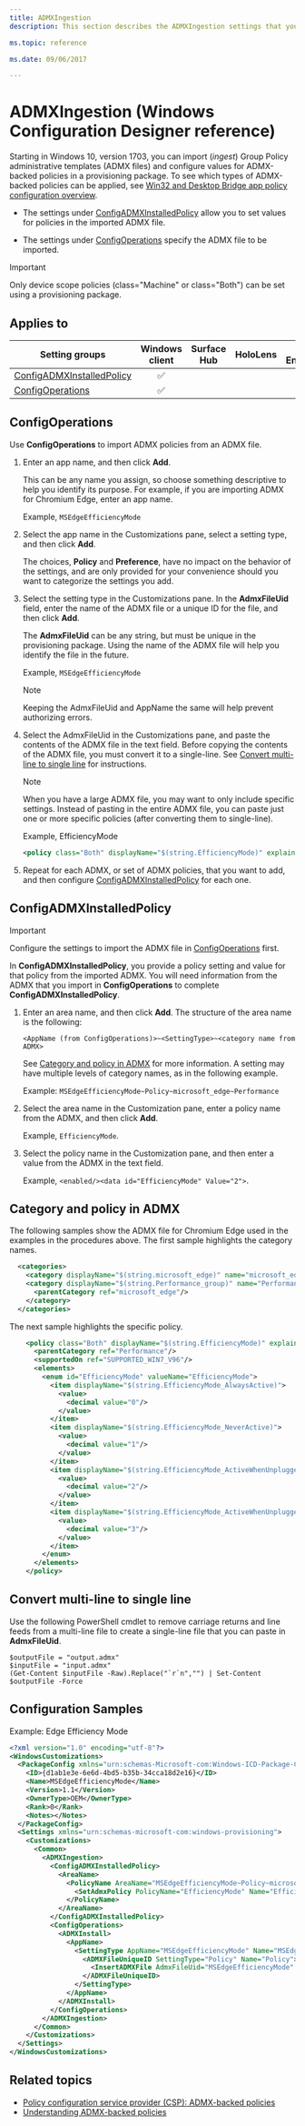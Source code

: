 ```yaml
---
title: ADMXIngestion
description: This section describes the ADMXIngestion settings that you can configure in provisioning packages for Windows 10 using Windows Configuration Designer. 

ms.topic: reference

ms.date: 09/06/2017 

--- 
```


# ADMXIngestion (Windows Configuration Designer reference) 

Starting in Windows 10, version 1703, you can import (*ingest*) Group Policy administrative templates (ADMX files) and configure values for ADMX-backed policies in a provisioning package. To see which types of ADMX-backed policies can be applied, see [Win32 and Desktop Bridge app policy configuration overview](/windows/client-management/mdm/win32-and-centennial-app-policy-configuration).  

- The settings under [ConfigADMXInstalledPolicy](#configadmxinstalledpolicy) allow you to set values for policies in the imported ADMX file. 

- The settings under [ConfigOperations](#configoperations) specify the ADMX file to be imported. 


>[!IMPORTANT]
>Only device scope policies (class="Machine" or class="Both") can be set using a provisioning package. 

## Applies to 

| Setting groups | Windows client | Surface Hub | HoloLens | IoT Enterprise |
| --- | :---: | :---: | :---: | :---: |
| [ConfigADMXInstalledPolicy](#configadmxinstalledpolicy)  | ✅ |  |  | ✅ |
| [ConfigOperations](#configoperations)  | ✅ |  |   | ✅ | 

## ConfigOperations 

Use **ConfigOperations** to import ADMX policies from an ADMX file. 

1. Enter an app name, and then click **Add**.  

    This can be any name you assign, so choose something descriptive to help you identify its purpose. For example, if you are importing ADMX for Chromium Edge, enter an app name.
    

    Example, `MSEdgeEfficiencyMode` 

2. Select the app name in the Customizations pane, select a setting type, and then click **Add**.  

    The choices, **Policy** and **Preference**, have no impact on the behavior of the settings, and are only provided for your convenience should you want to categorize the settings you add. 

    

3. Select the setting type in the Customizations pane. In the **AdmxFileUid** field, enter the name of the ADMX file or a unique ID for the file, and then click **Add**. 

    The **AdmxFileUid** can be any string, but must be unique in the provisioning package. Using the name of the ADMX file will help you identify the file in the future. 

    

    Example, `MSEdgeEfficiencyMode` 

    >[!NOTE]
    >Keeping the AdmxFileUid and AppName the same will help prevent authorizing errors.  

4. Select the AdmxFileUid in the Customizations pane, and paste the contents of the ADMX file in the text field. Before copying the contents of the ADMX file, you must convert it to a single-line. See [Convert multi-line to single line](#convert) for instructions. 

    >[!NOTE]
    >When you have a large ADMX file, you may want to only include specific settings. Instead of pasting in the entire ADMX file, you can paste just one or more specific policies (after converting them to single-line).  

    

    Example, EfficiencyMode
    ```XML
    <policy class="Both" displayName="$(string.EfficiencyMode)" explainText="$(string.EfficiencyMode_Explain)" key="Software\Policies\Microsoft\Edge" name="EfficiencyMode" presentation="$(presentation.EfficiencyMode)">      <parentCategory ref="Performance"/>      <supportedOn ref="SUPPORTED_WIN7_V96"/>      <elements>        <enum id="EfficiencyMode" valueName="EfficiencyMode">          <item displayName="$(string.EfficiencyMode_AlwaysActive)">            <value>              <decimal value="0"/>            </value>          </item>          <item displayName="$(string.EfficiencyMode_NeverActive)">            <value>              <decimal value="1"/>            </value>          </item>          <item displayName="$(string.EfficiencyMode_ActiveWhenUnplugged)">            <value>              <decimal value="2"/>            </value>          </item>          <item displayName="$(string.EfficiencyMode_ActiveWhenUnpluggedBatteryLow)">            <value>              <decimal value="3"/>            </value>          </item>        </enum>      </elements>    </policy>
    ```
    

5. Repeat for each ADMX, or set of ADMX policies, that you want to add, and then configure [ConfigADMXInstalledPolicy](#configadmxinstalledpolicy) for each one. 

<span id="convert"/> 


## ConfigADMXInstalledPolicy 

>[!IMPORTANT]
>Configure the settings to import the ADMX file in [ConfigOperations](#configoperations) first.  

In **ConfigADMXInstalledPolicy**, you provide a policy setting and value for that policy from the imported ADMX. You will need information from the ADMX that you import in **ConfigOperations** to complete **ConfigADMXInstalledPolicy**. 

1. Enter an area name, and then click **Add**. The structure of the area name is the following: 

    `<AppName (from ConfigOperations)>~<SettingType>~<category name from ADMX>`
    

    See [Category and policy in ADMX](#category-and-policy-in-admx) for more information. A setting may have multiple levels of category names, as in the following example. 

    

    Example: `MSEdgeEfficiencyMode~Policy~microsoft_edge~Performance`
    

2. Select the area name in the Customization pane, enter a policy name from the ADMX, and then click **Add**.  

    Example, `EfficiencyMode`. 

3. Select the policy name in the Customization pane, and then enter a value from the ADMX in the text field.  

    Example, `<enabled/><data id="EfficiencyMode" Value="2">`. 


## Category and policy in ADMX 

The following samples show the ADMX file for Chromium Edge used in the examples in the procedures above. The first sample highlights the category names. 

```XML
  <categories>
    <category displayName="$(string.microsoft_edge)" name="microsoft_edge"/>
    <category displayName="$(string.Performance_group)" name="Performance">
      <parentCategory ref="microsoft_edge"/>
    </category>
  </categories>
```
<!--![Snippet of ADMX shows category names highlighted.](../images/admx-category.png)--> 

The next sample highlights the specific policy. 

```XML
    <policy class="Both" displayName="$(string.EfficiencyMode)" explainText="$(string.EfficiencyMode_Explain)" key="Software\Policies\Microsoft\Edge" name="EfficiencyMode" presentation="$(presentation.EfficiencyMode)">
      <parentCategory ref="Performance"/>
      <supportedOn ref="SUPPORTED_WIN7_V96"/>
      <elements>
        <enum id="EfficiencyMode" valueName="EfficiencyMode">
          <item displayName="$(string.EfficiencyMode_AlwaysActive)">
            <value>
              <decimal value="0"/>
            </value>
          </item>
          <item displayName="$(string.EfficiencyMode_NeverActive)">
            <value>
              <decimal value="1"/>
            </value>
          </item>
          <item displayName="$(string.EfficiencyMode_ActiveWhenUnplugged)">
            <value>
              <decimal value="2"/>
            </value>
          </item>
          <item displayName="$(string.EfficiencyMode_ActiveWhenUnpluggedBatteryLow)">
            <value>
              <decimal value="3"/>
            </value>
          </item>
        </enum>
      </elements>
    </policy>
```
<!--![Snipped of ADMX shows policy setting highlighted.](../images/admx-policy.png)--> 


## Convert multi-line to single line 

Use the following PowerShell cmdlet to remove carriage returns and line feeds from a multi-line file to create a single-line file that you can paste in **AdmxFileUid**. 

```PS
$outputFile = "output.admx"
$inputFile = "input.admx"
(Get-Content $inputFile -Raw).Replace("`r`n","") | Set-Content $outputFile -Force
``` 

## Configuration Samples
Example: Edge Efficiency Mode
```XML
<?xml version="1.0" encoding="utf-8"?>
<WindowsCustomizations>
  <PackageConfig xmlns="urn:schemas-Microsoft-com:Windows-ICD-Package-Config.v1.0">
    <ID>{d1ab1e3e-6e6d-4bd5-b35b-34cca18d2e16}</ID>
    <Name>MSEdgeEfficiencyMode</Name>
    <Version>1.1</Version>
    <OwnerType>OEM</OwnerType>
    <Rank>0</Rank>
    <Notes></Notes>
  </PackageConfig>
  <Settings xmlns="urn:schemas-microsoft-com:windows-provisioning">
    <Customizations>
      <Common>
        <ADMXIngestion>
          <ConfigADMXInstalledPolicy>
            <AreaName>
              <PolicyName AreaName="MSEdgeEfficiencyMode~Policy~microsoft_edge~Performance" Name="MSEdgeEfficiencyMode~Policy~microsoft_edge~Performance">
                <SetAdmxPolicy PolicyName="EfficiencyMode" Name="EfficiencyMode">&lt;enabled/&gt;&lt;data id="EfficiencyMode" value="2"/&gt;</SetAdmxPolicy>
              </PolicyName>
            </AreaName>
          </ConfigADMXInstalledPolicy>
          <ConfigOperations>
            <ADMXInstall>
              <AppName>
                <SettingType AppName="MSEdgeEfficiencyMode" Name="MSEdgeEfficiencyMode">
                  <ADMXFileUniqueID SettingType="Policy" Name="Policy">
                    <InsertADMXFile AdmxFileUid="MSEdgeEfficiencyMode" Name="MSEdgeEfficiencyMode">&lt;?xml version="1.0" ?&gt;&lt;policyDefinitions revision="1.0" schemaVersion="1.0" xmlns="http://www.microsoft.com/GroupPolicy/PolicyDefinitions"&gt;  &lt;!--microsoft_edge version: 96.0.1054.62--&gt;  &lt;policyNamespaces&gt;    &lt;target namespace="Microsoft.Policies.Edge" prefix="microsoft_edge"/&gt;    &lt;using namespace="Microsoft.Policies.Windows" prefix="windows"/&gt;  &lt;/policyNamespaces&gt;  &lt;resources minRequiredRevision="1.0"/&gt;  &lt;supportedOn&gt;    &lt;definitions&gt;      &lt;definition displayName="$(string.SUPPORTED_WIN7_V96)" name="SUPPORTED_WIN7_V96"/&gt;    &lt;/definitions&gt;  &lt;/supportedOn&gt;  &lt;categories&gt;    &lt;category displayName="$(string.microsoft_edge)" name="microsoft_edge"/&gt;    &lt;category displayName="$(string.Performance_group)" name="Performance"&gt;      &lt;parentCategory ref="microsoft_edge"/&gt;    &lt;/category&gt;  &lt;/categories&gt;  &lt;policies&gt;    &lt;policy class="Both" displayName="$(string.EfficiencyMode)" explainText="$(string.EfficiencyMode_Explain)" key="Software\Policies\Microsoft\Edge" name="EfficiencyMode" presentation="$(presentation.EfficiencyMode)"&gt;      &lt;parentCategory ref="Performance"/&gt;      &lt;supportedOn ref="SUPPORTED_WIN7_V96"/&gt;      &lt;elements&gt;        &lt;enum id="EfficiencyMode" valueName="EfficiencyMode"&gt;          &lt;item displayName="$(string.EfficiencyMode_AlwaysActive)"&gt;            &lt;value&gt;              &lt;decimal value="0"/&gt;            &lt;/value&gt;          &lt;/item&gt;          &lt;item displayName="$(string.EfficiencyMode_NeverActive)"&gt;            &lt;value&gt;              &lt;decimal value="1"/&gt;            &lt;/value&gt;          &lt;/item&gt;          &lt;item displayName="$(string.EfficiencyMode_ActiveWhenUnplugged)"&gt;            &lt;value&gt;              &lt;decimal value="2"/&gt;            &lt;/value&gt;          &lt;/item&gt;          &lt;item displayName="$(string.EfficiencyMode_ActiveWhenUnpluggedBatteryLow)"&gt;            &lt;value&gt;              &lt;decimal value="3"/&gt;            &lt;/value&gt;          &lt;/item&gt;        &lt;/enum&gt;      &lt;/elements&gt;    &lt;/policy&gt;  &lt;/policies&gt;&lt;/policyDefinitions&gt;</InsertADMXFile>
                  </ADMXFileUniqueID>
                </SettingType>
              </AppName>
            </ADMXInstall>
          </ConfigOperations>
        </ADMXIngestion>
      </Common>
    </Customizations>
  </Settings>
</WindowsCustomizations>
``` 

## Related topics 

- [Policy configuration service provider (CSP): ADMX-backed policies](/windows/client-management/mdm/policy-configuration-service-provider)
- [Understanding ADMX-backed policies](/windows/client-management/mdm/understanding-admx-backed-policies)
